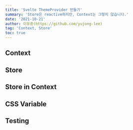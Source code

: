 ```yaml
---
title: 'Svelte ThemeProvider 만들기'
summary: 'Store은 reactive하지만, Context는 그렇지 않습니다.'
date: '2021-10-21'
author: 이유종(https://github.com/yujong-lee)
tag: 'Context, Store'
toc: true
---
```


## Context

## Store

## Store in Context

## CSS Variable

## Testing
